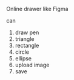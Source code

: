 Online drawer like Figma

can
1. draw pen
2. triangle
3. rectangle
4. circle
5. ellipse
6. upload image
7. save